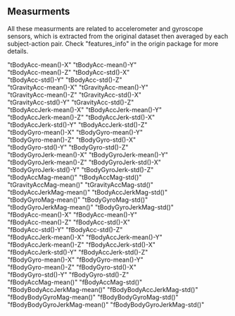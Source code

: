 ## Measurments
All these measurments are related to accelerometer and gyroscope sensors, which 
is extracted from the original dataset then averaged by each subject-action pair.
Check "features_info" in the origin package for more details.

"tBodyAcc-mean()-X"           "tBodyAcc-mean()-Y"          
"tBodyAcc-mean()-Z"           "tBodyAcc-std()-X"           
"tBodyAcc-std()-Y"            "tBodyAcc-std()-Z"           
"tGravityAcc-mean()-X"        "tGravityAcc-mean()-Y"       
"tGravityAcc-mean()-Z"        "tGravityAcc-std()-X"        
"tGravityAcc-std()-Y"         "tGravityAcc-std()-Z"        
"tBodyAccJerk-mean()-X"       "tBodyAccJerk-mean()-Y"      
"tBodyAccJerk-mean()-Z"       "tBodyAccJerk-std()-X"       
"tBodyAccJerk-std()-Y"        "tBodyAccJerk-std()-Z"       
"tBodyGyro-mean()-X"          "tBodyGyro-mean()-Y"         
"tBodyGyro-mean()-Z"          "tBodyGyro-std()-X"          
"tBodyGyro-std()-Y"           "tBodyGyro-std()-Z"          
"tBodyGyroJerk-mean()-X"      "tBodyGyroJerk-mean()-Y"     
"tBodyGyroJerk-mean()-Z"      "tBodyGyroJerk-std()-X"      
"tBodyGyroJerk-std()-Y"       "tBodyGyroJerk-std()-Z"      
"tBodyAccMag-mean()"          "tBodyAccMag-std()"          
"tGravityAccMag-mean()"       "tGravityAccMag-std()"       
"tBodyAccJerkMag-mean()"      "tBodyAccJerkMag-std()"      
"tBodyGyroMag-mean()"         "tBodyGyroMag-std()"         
"tBodyGyroJerkMag-mean()"     "tBodyGyroJerkMag-std()"     
"fBodyAcc-mean()-X"           "fBodyAcc-mean()-Y"          
"fBodyAcc-mean()-Z"           "fBodyAcc-std()-X"           
"fBodyAcc-std()-Y"            "fBodyAcc-std()-Z"           
"fBodyAccJerk-mean()-X"       "fBodyAccJerk-mean()-Y"      
"fBodyAccJerk-mean()-Z"       "fBodyAccJerk-std()-X"       
"fBodyAccJerk-std()-Y"        "fBodyAccJerk-std()-Z"       
"fBodyGyro-mean()-X"          "fBodyGyro-mean()-Y"         
"fBodyGyro-mean()-Z"          "fBodyGyro-std()-X"          
"fBodyGyro-std()-Y"           "fBodyGyro-std()-Z"          
"fBodyAccMag-mean()"          "fBodyAccMag-std()"          
"fBodyBodyAccJerkMag-mean()"  "fBodyBodyAccJerkMag-std()"  
"fBodyBodyGyroMag-mean()"     "fBodyBodyGyroMag-std()"     
"fBodyBodyGyroJerkMag-mean()" "fBodyBodyGyroJerkMag-std()" 
 
